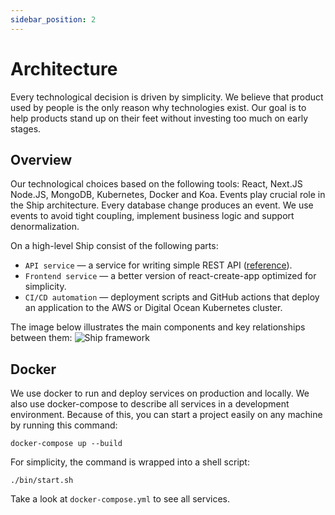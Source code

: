 ```yaml
---
sidebar_position: 2
---
```


# Architecture

Every technological decision is driven by simplicity. We believe that product used by people is the only reason why technologies exist. Our goal is to help products stand up on their feet without investing too much on early stages.

## Overview

Our technological choices based on the following tools: React, Next.JS Node.JS, MongoDB, Kubernetes, Docker and Koa. Events play crucial role in the Ship architecture. Every database change produces an event. We use events to avoid tight coupling, implement business logic and support denormalization.


On a high-level Ship consist of the following parts:
- `API service` — a service for writing simple REST API ([reference](./api-reference)).
- `Frontend service` — a better version of react-create-app optimized for simplicity.
- `CI/CD automation` — deployment scripts and GitHub actions that deploy an application to the AWS or Digital Ocean Kubernetes cluster.

The image below illustrates the main components and key relationships between them: 
![Ship framework](/img/ship_framework_2.png)

## Docker

We use docker to run and deploy services on production and locally. We also use docker-compose to describe all services in a development environment. Because of this, you can start a project easily on any machine by running this command: 

```shell
docker-compose up --build
```

For simplicity, the command is wrapped into a shell script:

```shell
./bin/start.sh
```

Take a look at `docker-compose.yml` to see all services.
